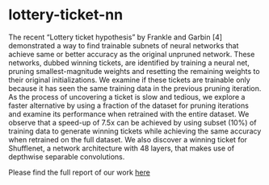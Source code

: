 # lottery-ticket-nn

The recent “Lottery ticket hypothesis” by Frankle and Garbin [4] demonstrated a way to find trainable subnets of neural networks that achieve same or better accuracy as the original unpruned network. These networks, dubbed winning tickets, are identified by training a neural net, pruning smallest-magnitude weights and resetting the remaining weights to their original initializations. We examine if these tickets are trainable only because it has seen the same training data in the previous pruning iteration. As the process of uncovering a ticket is slow and tedious, we explore a faster alternative by using a fraction of the dataset for pruning iterations and examine its performance when retrained with the entire dataset. We observe that a speed-up of 7.5x can be achieved by using subset (10%) of training data to generate winning tickets while achieving the same accuracy when retrained on the full dataset. We also discover a winning ticket for Shufflenet, a network architecture with 48 layers, that makes use of depthwise separable convolutions.

Please find the full report of our work [here](/team15_report.pdf)
